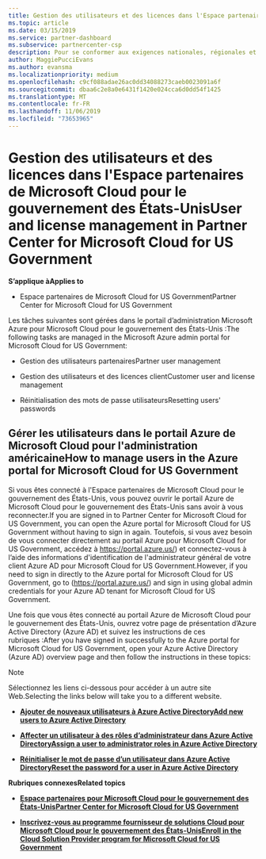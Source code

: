 ```yaml
---
title: Gestion des utilisateurs et des licences dans l'Espace partenaires de Microsoft Cloud pour le gouvernement des États-Unis | Espace partenaires de Microsoft Cloud pour le gouvernement des États-Unis
ms.topic: article
ms.date: 03/15/2019
ms.service: partner-dashboard
ms.subservice: partnercenter-csp
description: Pour se conformer aux exigences nationales, régionales et sectorielles qui régissent la collecte et l’utilisation des données personnelles, les fonctionnalités de gestion des utilisateurs ne sont pas disponibles dans l'Espace partenaires de Microsoft Cloud pour le gouvernement des États-Unis. Ajoutez et gérez plutôt les utilisateurs dans le portail Azure de Microsoft Cloud pour le gouvernement des États-Unis.
author: MaggiePucciEvans
ms.author: evansma
ms.localizationpriority: medium
ms.openlocfilehash: c9cf088adae26ac0dd34088273caeb0023091a6f
ms.sourcegitcommit: dbaa6c2e8a0e6431f1420e024cca6d0dd54f1425
ms.translationtype: MT
ms.contentlocale: fr-FR
ms.lasthandoff: 11/06/2019
ms.locfileid: "73653965"
---
```

# <a name="user-and-license-management-in-partner-center-for-microsoft-cloud-for-us-government"></a><span data-ttu-id="5fd18-104">Gestion des utilisateurs et des licences dans l'Espace partenaires de Microsoft Cloud pour le gouvernement des États-Unis</span><span class="sxs-lookup"><span data-stu-id="5fd18-104">User and license management in Partner Center for Microsoft Cloud for US Government</span></span>

<span data-ttu-id="5fd18-105">**S’applique à**</span><span class="sxs-lookup"><span data-stu-id="5fd18-105">**Applies to**</span></span>

-  <span data-ttu-id="5fd18-106">Espace partenaires de Microsoft Cloud for US Government</span><span class="sxs-lookup"><span data-stu-id="5fd18-106">Partner Center for Microsoft Cloud for US Government</span></span>

<span data-ttu-id="5fd18-107">Les tâches suivantes sont gérées dans le portail d’administration Microsoft Azure pour Microsoft Cloud pour le gouvernement des États-Unis :</span><span class="sxs-lookup"><span data-stu-id="5fd18-107">The following tasks are managed in the Microsoft Azure admin portal for Microsoft Cloud for US Government:</span></span>

- <span data-ttu-id="5fd18-108">Gestion des utilisateurs partenaires</span><span class="sxs-lookup"><span data-stu-id="5fd18-108">Partner user management</span></span>

- <span data-ttu-id="5fd18-109">Gestion des utilisateurs et des licences client</span><span class="sxs-lookup"><span data-stu-id="5fd18-109">Customer user and license management</span></span>

- <span data-ttu-id="5fd18-110">Réinitialisation des mots de passe utilisateurs</span><span class="sxs-lookup"><span data-stu-id="5fd18-110">Resetting users' passwords</span></span>


## <a name="how-to-manage-users-in-the-azure-portal-for-microsoft-cloud-for-us-government"></a><span data-ttu-id="5fd18-111">Gérer les utilisateurs dans le portail Azure de Microsoft Cloud pour l'administration américaine</span><span class="sxs-lookup"><span data-stu-id="5fd18-111">How to manage users in the Azure portal for Microsoft Cloud for US Government</span></span>

<span data-ttu-id="5fd18-112">Si vous êtes connecté à l'Espace partenaires de Microsoft Cloud pour le gouvernement des États-Unis, vous pouvez ouvrir le portail Azure de Microsoft Cloud pour le gouvernement des États-Unis sans avoir à vous reconnecter.</span><span class="sxs-lookup"><span data-stu-id="5fd18-112">If you are signed in to Partner Center for Microsoft Cloud for US Government, you can open the Azure portal for Microsoft Cloud for US Government without having to sign in again.</span></span> <span data-ttu-id="5fd18-113">Toutefois, si vous avez besoin de vous connecter directement au portail Azure pour Microsoft Cloud for US Government, accédez à https://portal.azure.us/) et connectez-vous à l’aide des informations d'identification de l'administrateur général de votre client Azure AD pour Microsoft Cloud for US Government.</span><span class="sxs-lookup"><span data-stu-id="5fd18-113">However, if you need to sign in directly to the Azure portal for Microsoft Cloud for US Government, go to (https://portal.azure.us/) and sign in using global admin credentials for your Azure AD tenant for Microsoft Cloud for US Government.</span></span>

<span data-ttu-id="5fd18-114">Une fois que vous êtes connecté au portail Azure de Microsoft Cloud pour le gouvernement des États-Unis, ouvrez votre page de présentation d’Azure Active Directory (Azure AD) et suivez les instructions de ces rubriques :</span><span class="sxs-lookup"><span data-stu-id="5fd18-114">After you have signed in successfully to the Azure portal for Microsoft Cloud for US Government, open your Azure Active Directory (Azure AD) overview page and then follow the instructions in these topics:</span></span>

> [!NOTE]  
> <span data-ttu-id="5fd18-115">Sélectionnez les liens ci-dessous pour accéder à un autre site Web.</span><span class="sxs-lookup"><span data-stu-id="5fd18-115">Selecting the links below will take you to a different website.</span></span> 

-  [<span data-ttu-id="5fd18-116">**Ajouter de nouveaux utilisateurs à Azure Active Directory**</span><span class="sxs-lookup"><span data-stu-id="5fd18-116">**Add new users to Azure Active Directory**</span></span>](https://docs.microsoft.com/azure/active-directory/active-directory-users-create-azure-portal)

-  [<span data-ttu-id="5fd18-117">**Affecter un utilisateur à des rôles d’administrateur dans Azure Active Directory**</span><span class="sxs-lookup"><span data-stu-id="5fd18-117">**Assign a user to administrator roles in Azure Active Directory**</span></span>](https://docs.microsoft.com/azure/active-directory/active-directory-users-assign-role-azure-portal)

-  [<span data-ttu-id="5fd18-118">**Réinitialiser le mot de passe d’un utilisateur dans Azure Active Directory**</span><span class="sxs-lookup"><span data-stu-id="5fd18-118">**Reset the password for a user in Azure Active Directory**</span></span>](https://docs.microsoft.com/azure/active-directory/active-directory-users-reset-password-azure-portal)

<span data-ttu-id="5fd18-119">**Rubriques connexes**</span><span class="sxs-lookup"><span data-stu-id="5fd18-119">**Related topics**</span></span>

-  [<span data-ttu-id="5fd18-120">**Espace partenaires pour Microsoft Cloud pour le gouvernement des États-Unis**</span><span class="sxs-lookup"><span data-stu-id="5fd18-120">**Partner Center for Microsoft Cloud for US Government**</span></span>](partner-center-for-microsoft-us-govt-cloud.md)

-  [<span data-ttu-id="5fd18-121">**Inscrivez-vous au programme fournisseur de solutions Cloud pour Microsoft Cloud pour le gouvernement des États-Unis**</span><span class="sxs-lookup"><span data-stu-id="5fd18-121">**Enroll in the Cloud Solution Provider program for Microsoft Cloud for US Government**</span></span>](enroll-in-csp-for-microsoft-us-govt-cloud.md)
